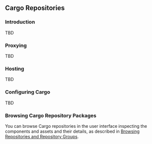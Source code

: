 <!--
    Copyright 2019, Imperva, Inc. All rights reserved.
    
    Imperva, the Imperva logo, SecureSphere, Incapsula, CounterBreach,
    ThreatRadar, Camouflage, Attack Analytics, Prevoty and design are trademarks
    of Imperva, Inc. and its subsidiaries. All other brand or product names are
    trademarks or registered trademarks of their respective holders.
-->
## Cargo Repositories

### Introduction

TBD

### Proxying

TBD

### Hosting

TBD

### Configuring Cargo 

TBD

### Browsing Cargo Repository Packages

You can browse Cargo repositories in the user interface inspecting the components and assets and their details, as
described in [Browsing Repositories and Repository Groups](https://help.sonatype.com/display/NXRM3/Browsing+Repositories+and+Repository+Groups).
